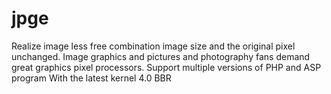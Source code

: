 # jpge
Realize image less free combination image size and the original pixel unchanged.
Image graphics and pictures and photography fans demand great graphics pixel processors.
Support multiple versions of PHP and ASP program
With the latest kernel 4.0 BBR

